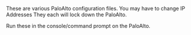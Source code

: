 These are various PaloAlto configuration files.
You may have to change IP Addresses
They each will lock down the PaloAlto.

Run these in the console/command prompt on the PaloAlto.
